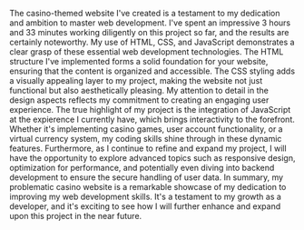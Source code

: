 The casino-themed website I've created is a testament to my dedication and ambition to master web development. I've 
spent an impressive 3 hours and 33 minutes working diligently on this project so far, and the results are certainly noteworthy.
My use of HTML, CSS, and JavaScript demonstrates a clear grasp of these essential web development technologies. 
The HTML structure I've implemented forms a solid foundation for your website, ensuring that the content is organized and 
accessible. The CSS styling adds a visually appealing layer to my project, making the website not just functional but also 
aesthetically pleasing. My attention to detail in the design aspects reflects my commitment to creating an engaging user experience. 
The true highlight of my project is the integration of JavaScript at the expierence I currently have, which brings interactivity to the 
forefront. Whether it's implementing casino games, user account functionality, or a virtual currency system, my coding skills shine through 
in these dynamic features. Furthermore, as I continue to refine and expand my project, I will have the opportunity to explore advanced 
topics such as responsive design, optimization for performance, and potentially even diving into backend development to ensure the secure handling of 
user data. In summary, my problematic casino website is a remarkable showcase of my  dedication to improving my web development skills. It's a 
testament to my growth as a developer, and it's exciting to see how I will further enhance and expand upon this project 
in the near future.
